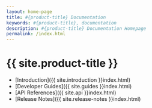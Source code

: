 ```yaml
---
layout: home-page
title: #{product-title} Documentation
keywords: #{product-title}, documentation
description: #{product-title} Documentation Homepage
permalink: /index.html
---
```


# {{ site.product-title }}

- [Introduction]({{ site.introduction }}index.html)
- [Developer Guides]({{ site.guides }}index.html)
  <!-- Child articles -->
- [API References]({{ site.api }}index.html)
- [Release Notes]({{ site.release-notes }}index.html)